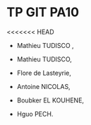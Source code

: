# TP GIT PA10

<<<<<<< HEAD


- Mathieu TUDISCO ,





















- Mathieu TUDISCO,
- Flore de Lasteyrie,
- Antoine NICOLAS,
- Boubker EL KOUHENE,




- Hguo PECH.

